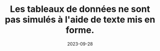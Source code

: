 ---
N: '240'
Rubrique: Structure et code
title: Les tableaux de données ne sont pas simulés à l'aide de texte mis  en forme. 
detail: Les tableaux de données ne sont pas simulés à l'aide de texte mis en forme. 
abstract: 
categories: [" Structure et code"]
agrege: O4240-E079
opquast: '4 240'
indiceebook: '79'
description: "Règle n° 079"
weight:  079
actif: '1'
layout: rules
date: 2023-09-28
tags: ["", ""]
objectif: ["", ""]
Meo: [""]
Controle: ""
Source: ["Opquast"]
Referential: [""]
Steps: ["", ""]
---